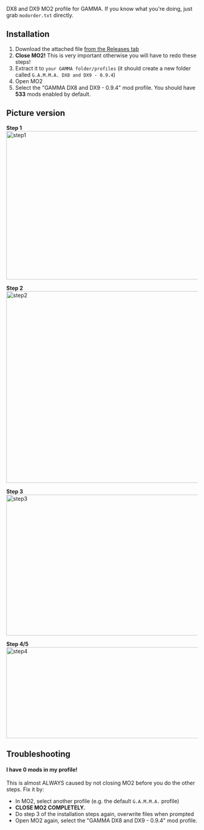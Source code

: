 DX8 and DX9 MO2 profile for GAMMA. If you know what you're doing, just grab `modorder.txt` directly.

## Installation
1. Download the attached file [from the Releases tab](https://github.com/veerserif/gamma-dx8-and-dx9/releases)
2. **Close MO2!** This is very important otherwise you will have to redo these steps!
3. Extract it to `your GAMMA folder/profiles` (it should create a new folder called `G.A.M.M.A. DX8 and DX9 - 0.9.4`)
4. Open MO2
5.  Select the "GAMMA DX8 and DX9 - 0.9.4" mod profile. You should have **533** mods enabled by default.

## Picture version

**Step 1**<br/>
<img width="625" height="391" alt="step1" src="https://github.com/user-attachments/assets/136209e0-051d-4e04-9d2b-b8554eea1c3e" />

**Step 2**<br/>
<img width="643" height="505" alt="step2" src="https://github.com/user-attachments/assets/4ba7165b-f202-4d03-96b7-285b8a891c94" />

**Step 3**<br/>
<img width="771" height="371" alt="step3" src="https://github.com/user-attachments/assets/0cf147ef-ca8c-46a1-8099-4c92d011c746" />

**Step 4/5**<br/>
<img width="573" height="240" alt="step4" src="https://github.com/user-attachments/assets/271e806f-21aa-462b-a839-20250cff9ce6" />

## Troubleshooting

#### I have 0 mods in my profile!
This is almost ALWAYS caused by not closing MO2 before you do the other steps. Fix it by:
- In MO2, select another profile (e.g. the default `G.A.M.M.A.` profile)
- **CLOSE MO2 COMPLETELY.**
- Do step 3 of the installation steps again, overwrite files when prompted
- Open MO2 again, select the "GAMMA DX8 and DX9 - 0.9.4" mod profile.
